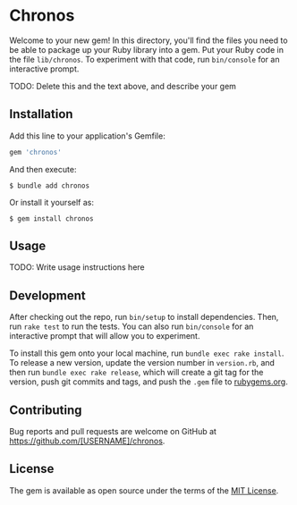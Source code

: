 # Chronos

Welcome to your new gem! In this directory, you'll find the files you need to be able to package up your Ruby library into a gem. Put your Ruby code in the file `lib/chronos`. To experiment with that code, run `bin/console` for an interactive prompt.

TODO: Delete this and the text above, and describe your gem

## Installation

Add this line to your application's Gemfile:

```ruby
gem 'chronos'
```

And then execute:

    $ bundle add chronos

Or install it yourself as:

    $ gem install chronos

## Usage

TODO: Write usage instructions here

## Development

After checking out the repo, run `bin/setup` to install dependencies. Then, run `rake test` to run the tests. You can also run `bin/console` for an interactive prompt that will allow you to experiment.

To install this gem onto your local machine, run `bundle exec rake install`. To release a new version, update the version number in `version.rb`, and then run `bundle exec rake release`, which will create a git tag for the version, push git commits and tags, and push the `.gem` file to [rubygems.org](https://rubygems.org).

## Contributing

Bug reports and pull requests are welcome on GitHub at https://github.com/[USERNAME]/chronos.

## License

The gem is available as open source under the terms of the [MIT License](https://opensource.org/licenses/MIT).
